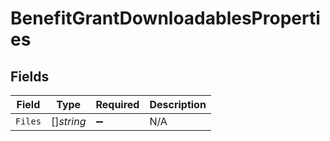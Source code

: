 # BenefitGrantDownloadablesProperties


## Fields

| Field              | Type               | Required           | Description        |
| ------------------ | ------------------ | ------------------ | ------------------ |
| `Files`            | []*string*         | :heavy_minus_sign: | N/A                |